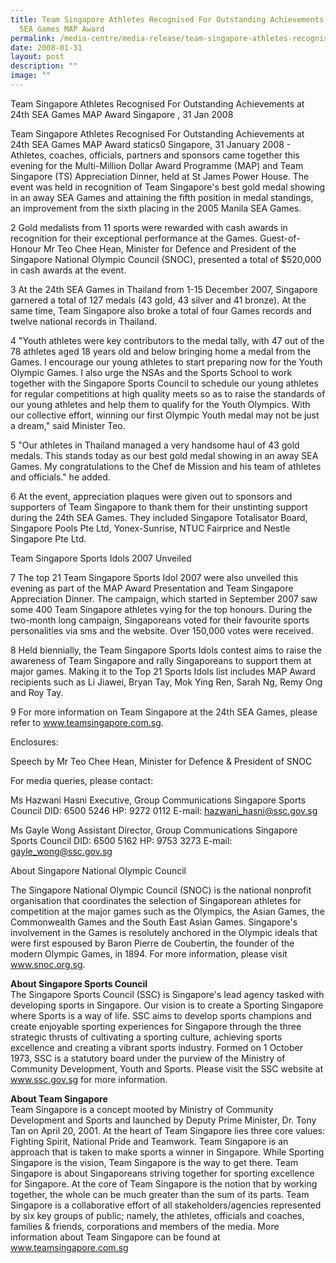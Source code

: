 ```yaml
---
title: Team Singapore Athletes Recognised For Outstanding Achievements at 24th
  SEA Games MAP Award
permalink: /media-centre/media-release/team-singapore-athletes-recognised-for-outstanding-achievements-at-24th/
date: 2008-01-31
layout: post
description: ""
image: ""
---
```

Team Singapore Athletes Recognised For Outstanding Achievements at 24th SEA Games MAP Award
Singapore , 31 Jan 2008

Team Singapore Athletes Recognised For Outstanding Achievements at 24th SEA Games MAP Award
statics0
Singapore, 31 January 2008 - Athletes, coaches, officials, partners and sponsors came together this evening for the Multi-Million Dollar Award Programme (MAP) and Team Singapore (TS) Appreciation Dinner, held at St James Power House. The event was held in recognition of Team Singapore's best gold medal showing in an away SEA Games and attaining the fifth position in medal standings, an improvement from the sixth placing in the 2005 Manila SEA Games.

2 Gold medalists from 11 sports were rewarded with cash awards in recognition for their exceptional performance at the Games. Guest-of-Honour Mr Teo Chee Hean, Minister for Defence and President of the Singapore National Olympic Council (SNOC), presented a total of $520,000 in cash awards at the event.

3 At the 24th SEA Games in Thailand from 1-15 December 2007, Singapore garnered a total of 127 medals (43 gold, 43 silver and 41 bronze). At the same time, Team Singapore also broke a total of four Games records and twelve national records in Thailand.

4 "Youth athletes were key contributors to the medal tally, with 47 out of the 78 athletes aged 18 years old and below bringing home a medal from the Games. I encourage our young athletes to start preparing now for the Youth Olympic Games. I also urge the NSAs and the Sports School to work together with the Singapore Sports Council to schedule our young athletes for regular competitions at high quality meets so as to raise the standards of our young athletes and help them to qualify for the Youth Olympics. With our collective effort, winning our first Olympic Youth medal may not be just a dream," said Minister Teo.

5 "Our athletes in Thailand managed a very handsome haul of 43 gold medals. This stands today as our best gold medal showing in an away SEA Games. My congratulations to the Chef de Mission and his team of athletes and officials." he added.

6 At the event, appreciation plaques were given out to sponsors and supporters of Team Singapore to thank them for their unstinting support during the 24th SEA Games. They included Singapore Totalisator Board, Singapore Pools Pte Ltd, Yonex-Sunrise, NTUC Fairprice and Nestle Singapore Pte Ltd.

Team Singapore Sports Idols 2007 Unveiled

7 The top 21 Team Singapore Sports Idol 2007 were also unveiled this evening as part of the MAP Award Presentation and Team Singapore Appreciation Dinner. The campaign, which started in September 2007 saw some 400 Team Singapore athletes vying for the top honours. During the two-month long campaign, Singaporeans voted for their favourite sports personalities via sms and the website. Over 150,000 votes were received.

8 Held biennially, the Team Singapore Sports Idols contest aims to raise the awareness of Team Singapore and rally Singaporeans to support them at major games. Making it to the Top 21 Sports Idols list includes MAP Award recipients such as Li Jiawei, Bryan Tay, Mok Ying Ren, Sarah Ng, Remy Ong and Roy Tay.

9 For more information on Team Singapore at the 24th SEA Games, please refer to www.teamsingapore.com.sg.

Enclosures:

Speech by Mr Teo Chee Hean, Minister for Defence & President of SNOC


For media queries, please contact:

Ms Hazwani Hasni
Executive, Group Communications
Singapore Sports Council
DID: 6500 5246
HP: 9272 0112
E-mail: hazwani_hasni@ssc.gov.sg


Ms Gayle Wong
Assistant Director, Group Communications
Singapore Sports Council
DID: 6500 5162
HP: 9753 3273
E-mail: gayle_wong@ssc.gov.sg

About Singapore National Olympic Council

The Singapore National Olympic Council (SNOC) is the national nonprofit organisation that coordinates the selection of Singaporean athletes for competition at the major games such as the Olympics, the Asian Games, the Commonwealth Games and the South East Asian Games. Singapore's involvement in the Games is resolutely anchored in the Olympic ideals that were first espoused by Baron Pierre de Coubertin, the founder of the modern Olympic Games, in 1894. For more information, please visit www.snoc.org.sg.

**About Singapore Sports Council**
<br>
The Singapore Sports Council (SSC) is Singapore's lead agency tasked with developing sports in Singapore. Our vision is to create a Sporting Singapore where Sports is a way of life. SSC aims to develop sports champions and create enjoyable sporting experiences for Singapore through the three strategic thrusts of cultivating a sporting culture, achieving sports excellence and creating a vibrant sports industry. Formed on 1 October 1973, SSC is a statutory board under the purview of the Ministry of Community Development, Youth and Sports. Please visit the SSC website at www.ssc.gov.sg for more information.

**About Team Singapore**
<br>
Team Singapore is a concept mooted by Ministry of Community Development and Sports and launched by Deputy Prime Minister, Dr. Tony Tan on April 20, 2001. At the heart of Team Singapore lies three core values: Fighting Spirit, National Pride and Teamwork. Team Singapore is an approach that is taken to make sports a winner in Singapore. While Sporting Singapore is the vision, Team Singapore is the way to get there. Team Singapore is about Singaporeans striving together for sporting excellence for Singapore. At the core of Team Singapore is the notion that by working together, the whole can be much greater than the sum of its parts. Team Singapore is a collaborative effort of all stakeholders/agencies represented by six key groups of public; namely, the athletes, officials and coaches, families & friends, corporations and members of the media. More information about Team Singapore can be found at www.teamsingapore.com.sg